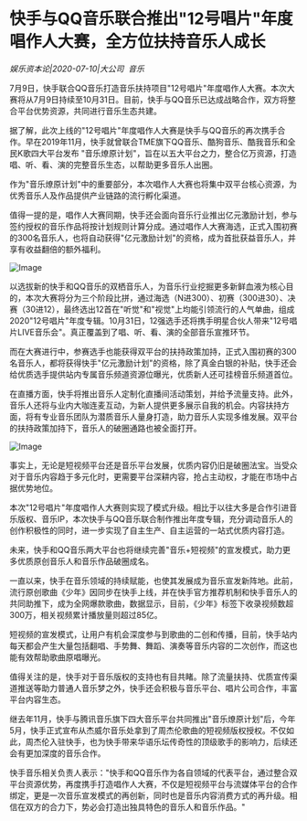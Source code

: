 # 快手与QQ音乐联合推出"12号唱片"年度唱作人大赛，全方位扶持音乐人成长

*娱乐资本论|2020-07-10|大公司 
                                                音乐*

7月9日，快手联合QQ音乐打造音乐扶持项目"12号唱片"年度唱作人大赛。本次大赛将从7月9日持续至10月31日。目前，快手与QQ音乐已达成战略合作，双方将整合平台优势资源，共同进行音乐生态共建。

据了解，此次上线的"12号唱片"年度唱作人大赛是快手与QQ音乐的再次携手合作。早在2019年11月，快手就曾联合TME旗下QQ音乐、酷狗音乐、酷我音乐和全民K歌四大平台发布 "音乐燎原计划"，旨在以五大平台之力，整合亿万资源，打造唱、听、看、演的完整音乐生态，以帮助更多音乐人出圈。

作为"音乐燎原计划"中的重要部分，本次唱作人大赛也将集中双平台核心资源，为优秀音乐人及作品提供产业链路的流行孵化渠道。

值得一提的是，唱作人大赛同期，快手还会面向音乐行业推出亿元激励计划，参与签约授权的音乐作品将按计划规则计算分成。通过唱作人大赛海选，正式入围初赛的300名音乐人，也将自动获得"亿元激励计划"的资格，成为首批获益音乐人，并享有收益翻倍的额外福利。

![Image](https://p3.pstatp.com/large/pgc-image/80c5fa638dd449a1b0c58b68b772d81c)

以选拔新的快手和QQ音乐的双栖音乐人，为音乐行业挖掘更多新鲜血液为核心目的，本次大赛将分为三个阶段比拼，通过海选（N进300）、初赛（300进30）、决赛（30进12），最终选出12首在"听觉"和"视觉"上均能引领流行的人气单曲，组成2020"12号唱片"年度专辑。10月31日，12强选手还将携手明星合伙人带来"12号唱片LIVE音乐会"。真正覆盖到了唱、听、看、演的全部音乐宣推环节。

而在大赛进行中，参赛选手也能获得双平台的扶持政策加持，正式入围初赛的300名音乐人，都将获得快手"亿元激励计划"的资格，除了真金白银的补贴，快手还会给优质选手提供站内专属音乐频道资源位曝光，优质新人还可挂榜音乐频道首位。

在直播方面，快手将推出音乐人定制化直播间活动策划，并给予流量支持。此外，音乐人还将与业内大咖连麦互动，为新人提供更多展示自我的机会。内容扶持方面，将有专业音乐团队为潜质音乐人量身打造，助力音乐人实现多维发展。双平台的扶持政策加持下，音乐人的破圈通路也被全面打开。

![Image](https://p3.pstatp.com/large/pgc-image/5dfe83e4f0de4b84836c7869ca5bc656)

事实上，无论是短视频平台还是音乐平台发展，优质内容仍旧是破圈法宝。当受众对于音乐内容趋于多元化时，更需要平台深耕内容，抢占主动权，才能在市场中占据优势地位。

本次"12号唱片"年度唱作人大赛则实现了模式升级。相比于以往大多是合作引进音乐版权、音乐IP，本次快手与QQ音乐联合制作推出年度专辑，充分调动音乐人的创作积极性的同时，进一步实现了自主生产、自主运营的一站式优质内容打造。

未来，快手和QQ音乐两大平台也将继续完善"音乐+短视频"的宣发模式，助力更多优质原创音乐人和音乐作品破圈成名。

一直以来，快手在音乐领域的持续赋能，也使其发展成为音乐宣发新阵地。此前，流行原创歌曲《少年》因同步在快手上线，并在快手官方推荐机制和快手音乐人的共同助推下，成为全网爆款歌曲，数据显示，目前，《少年》标签下收录视频数超300万，相关视频累计播放量则超过85亿。

短视频的宣发模式，让用户有机会深度参与到歌曲的二创和传播，目前，快手站内每天都会产生大量包括翻唱、手势舞、舞蹈、演奏等音乐内容的二次创作，而这也能有效帮助歌曲原唱曝光。

值得关注的是，快手对于音乐版权的支持也有目共睹。除了流量扶持、优质宣传渠道推送等助力普通人音乐梦之外，快手还会积极与音乐平台、唱片公司合作，丰富平台内容生态。

继去年11月，快手与腾讯音乐旗下四大音乐平台共同推出"音乐燎原计划"后，今年5月，快手正式宣布从杰威尔音乐处拿到了周杰伦歌曲的短视频版权授权。不仅如此，周杰伦入驻快手，也为快手带来华语乐坛传奇性的顶级歌手的影响力，后续还会有更加深度的音乐合作。

快手音乐相关负责人表示："快手和QQ音乐作为各自领域的代表平台，通过整合双平台资源优势，再度携手打造唱作人大赛，不仅是短视频平台与流媒体平台的合作绑定，更是一次音乐宣发模式的再创新，同时也是音乐内容消费方式的再升级。相信在双方的合力下，势必会打造出独具特色的音乐人和音乐作品。"

